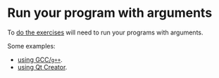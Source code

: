 # Run your program with arguments

To [do the exercises](do_the_exercise.md) will need to run your programs with arguments.

Some examples:

 * [using GCC/`g++`](run_your_program_with_arguments_gcc.md).
 * [using Qt Creator](run_your_program_with_arguments_qt_creator.md).
